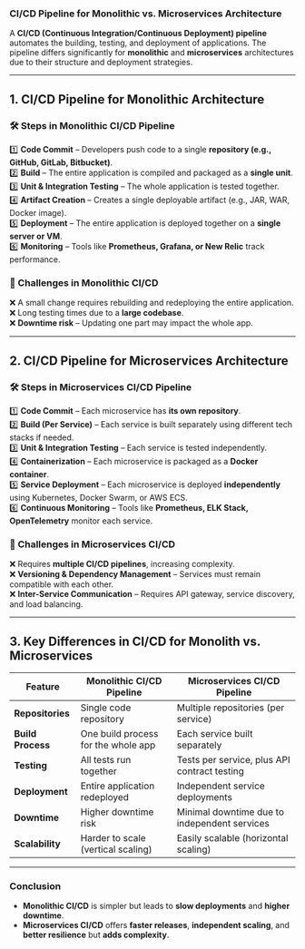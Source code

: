 ### **CI/CD Pipeline for Monolithic vs. Microservices Architecture**  

A **CI/CD (Continuous Integration/Continuous Deployment) pipeline** automates the building, testing, and deployment of applications. The pipeline differs significantly for **monolithic** and **microservices** architectures due to their structure and deployment strategies.

---

## **1. CI/CD Pipeline for Monolithic Architecture**  

### **🛠 Steps in Monolithic CI/CD Pipeline**  

1️⃣ **Code Commit** – Developers push code to a single **repository (e.g., GitHub, GitLab, Bitbucket)**.  
2️⃣ **Build** – The entire application is compiled and packaged as a **single unit**.  
3️⃣ **Unit & Integration Testing** – The whole application is tested together.  
4️⃣ **Artifact Creation** – Creates a single deployable artifact (e.g., JAR, WAR, Docker image).  
5️⃣ **Deployment** – The entire application is deployed together on a **single server or VM**.  
6️⃣ **Monitoring** – Tools like **Prometheus, Grafana, or New Relic** track performance.  

### **📌 Challenges in Monolithic CI/CD**  
❌ A small change requires rebuilding and redeploying the entire application.  
❌ Long testing times due to a **large codebase**.  
❌ **Downtime risk** – Updating one part may impact the whole app.  

---

## **2. CI/CD Pipeline for Microservices Architecture**  

### **🛠 Steps in Microservices CI/CD Pipeline**  

1️⃣ **Code Commit** – Each microservice has **its own repository**.  
2️⃣ **Build (Per Service)** – Each service is built separately using different tech stacks if needed.  
3️⃣ **Unit & Integration Testing** – Each service is tested independently.  
4️⃣ **Containerization** – Each microservice is packaged as a **Docker container**.  
5️⃣ **Service Deployment** – Each microservice is deployed **independently** using Kubernetes, Docker Swarm, or AWS ECS.  
6️⃣ **Continuous Monitoring** – Tools like **Prometheus, ELK Stack, OpenTelemetry** monitor each service.  

### **📌 Challenges in Microservices CI/CD**  
❌ Requires **multiple CI/CD pipelines**, increasing complexity.  
❌ **Versioning & Dependency Management** – Services must remain compatible with each other.  
❌ **Inter-Service Communication** – Requires API gateway, service discovery, and load balancing.  

---

## **3. Key Differences in CI/CD for Monolith vs. Microservices**  

| Feature         | Monolithic CI/CD Pipeline        | Microservices CI/CD Pipeline |
|---------------|---------------------------------|------------------------------|
| **Repositories** | Single code repository | Multiple repositories (per service) |
| **Build Process** | One build process for the whole app | Each service built separately |
| **Testing** | All tests run together | Tests per service, plus API contract testing |
| **Deployment** | Entire application redeployed | Independent service deployments |
| **Downtime** | Higher downtime risk | Minimal downtime due to independent services |
| **Scalability** | Harder to scale (vertical scaling) | Easily scalable (horizontal scaling) |

---

### **Conclusion**  
- **Monolithic CI/CD** is simpler but leads to **slow deployments** and **higher downtime**.  
- **Microservices CI/CD** offers **faster releases**, **independent scaling**, and **better resilience** but **adds complexity**.  
